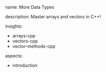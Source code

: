 name: More Data Types

description: Master arrays and vectors in C++!

insights:
  - arrays-cpp
  - vectors-cpp
  - vector-methods-cpp

aspects:
  - introduction
